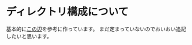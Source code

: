 # ディレクトリ構成について

基本的に[この辺](https://zenn.dev/yodaka/articles/eca2d4bf552aeb)を参考に作っています。
まだ定まっていないのでおいおい追記したいと思います。
